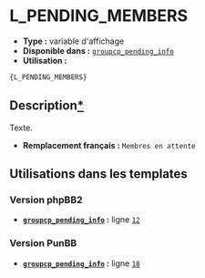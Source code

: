 # L_PENDING_MEMBERS
* __Type :__ variable d'affichage
* __Disponible dans :__ [`groupcp_pending_info`](../tpl/var/groupcp_pending_info.md#readme)
* __Utilisation :__

```html
{L_PENDING_MEMBERS}
```

## Description[*](https://fa-tvars.appspot.com/var/L_PENDING_MEMBERS)
Texte.
  
* __Remplacement français :__ `Membres en attente`

## Utilisations dans les templates

### Version phpBB2
* __[`groupcp_pending_info`](../tpl/var/groupcp_pending_info.md#readme) :__ ligne [`12`](../tpl/src/subsilver/groupcp_pending_info.tpl#L12)

### Version PunBB
* __[`groupcp_pending_info`](../tpl/var/groupcp_pending_info.md#readme) :__ ligne [`18`](../tpl/src/punbb/groupcp_pending_info.tpl#L18)